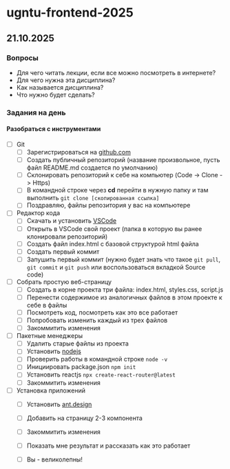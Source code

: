 # ugntu-frontend-2025

## 21.10.2025

### Вопросы

- Для чего читать лекции, если все можно посмотреть в интернете?
- Для чего нужна эта дисциплина?
- Как называется дисциплина?
- Что нужно будет сделать?

### Задания на день

#### Разобраться с инструментами

- [ ] Git
  - [ ] Зарегистрироваться на [github.com](https://github.com/)
  - [ ] Создать публичный репозиторий (название произвольное, пусть файл README.md создается по умолчанию)
  - [ ] Склонировать репозиторий к себе на компьютер (Code -> Clone -> Https)
  - [ ] В командной строке через **cd** перейти в нужную папку и там выполнить `git clone [скопированная ссылка]`
  - [ ] Поздравляю, файлы репозитория у вас на компьютере
- [ ] Редактор кода
  - [ ] Скачать и установить [VSCode](https://code.visualstudio.com/)
  - [ ] Открыть в VSCode свой проект (папка в которую вы ранее клонировали репозиторий)
  - [ ] Создать файл index.html с базовой структурой html файла
  - [ ] Создать первый коммит
  - [ ] Запушить первый коммит (нужно будет знать что такое `git pull`, `git commit` и `git push` или воспользоваться вкладкой Source code)
- [ ] Собрать простую веб-страницу
  - [ ] Создать в корне проекта три файла: index.html, styles.css, script.js
  - [ ] Перенести содержимое из аналогичных файлов в этом проекте к себе в файлы
  - [ ] Посмотреть код, посмотреть как это все работает
  - [ ] Попробовать изменить каждый из трех файлов
  - [ ] Закоммитить изменения
- [ ] Пакетные менеджеры
  - [ ] Удалить старые файлы из проекта
  - [ ] Установить [nodejs](https://nodejs.org/en/download)
  - [ ] Проверить работы в командной строке `node -v`
  - [ ] Инициировать package.json `npm init`
  - [ ] Установить reactjs `npx create-react-router@latest`
  - [ ] Закоммитить изменения
- [ ] Установка приложений
  - [ ] Установить [ant.design](https://ant.design/)
  - [ ] Добавить на страницу 2-3 компонента
  - [ ] Закоммитить изменения
  - [ ] Показать мне результат и рассказать как это работает
  - [ ] Вы - великолепны!

